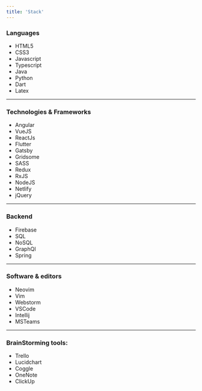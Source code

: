 ```yaml
---
title: 'Stack'
---
```


<!-- This is the list of **stack** and **technologies** that I've been exploring and working lately and that I feel more comfortable with: -->

<!-- **Languages and frameworks** -->

### Languages

- HTML5
- CSS3
- Javascript
- Typescript
- Java
- Python
- Dart
- Latex

---

<!-- **Technologies** -->

### Technologies & Frameworks

- Angular
- VueJS
- ReactJs
- Flutter
- Gatsby
- Gridsome
  <!-- - Webpack -->
  <!-- - Babel -->
- SASS
- Redux
- RxJS
- NodeJS
- Netlify
- jQuery

---

<!-- **Backend** -->

### Backend

- Firebase
- SQL
- NoSQL
- GraphQl
- Spring

---

<!-- **Software & editors** -->

### Software & editors

- Neovim
- Vim
- Webstorm
- VSCode
- Intellij
- MSTeams

---

<!-- **BrainStorming tools:** -->

### BrainStorming tools:

- Trello
- Lucidchart
- Coggle
- OneNote
- ClickUp

<!-- To check ll of my work and projects you can visit both of my github accounts. I made 2 accounts just to divide what is school projects and what is self-taught projects. -->
<!-- [WebDev account](https://github.com/BitInByte), -->
<!-- [Old account with some school and unfinished projects](https://github.com/JayFoxFoxy) -->
<!-- a -->
